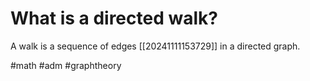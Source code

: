 # What is a directed walk?
A walk is a sequence of edges [[20241111153729]] in a directed graph.

#math #adm #graphtheory
